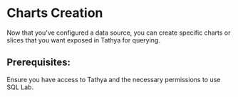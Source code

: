 # Charts Creation

Now that you’ve configured a data source, you can create specific charts or slices that you want exposed in Tathya for querying.

## Prerequisites:

Ensure you have access to Tathya and the necessary permissions to use SQL Lab.
